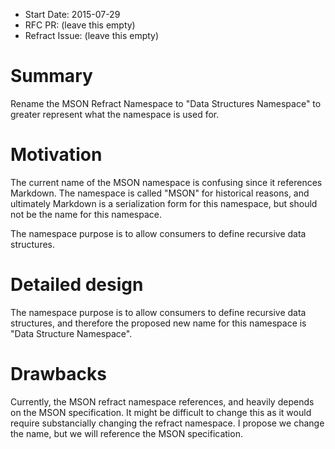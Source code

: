 - Start Date: 2015-07-29
- RFC PR: (leave this empty)
- Refract Issue: (leave this empty)

# Summary

Rename the MSON Refract Namespace to "Data Structures Namespace" to greater
represent what the namespace is used for.

# Motivation

The current name of the MSON namespace is confusing since it references
Markdown. The namespace is called "MSON" for historical reasons, and
ultimately Markdown is a serialization form for this namespace, but should not
be the name for this namespace.

The namespace purpose is to allow consumers to define recursive data structures.

# Detailed design

The namespace purpose is to allow consumers to define recursive data
structures, and therefore the proposed new name for this namespace is
"Data Structure Namespace".

# Drawbacks

Currently, the MSON refract namespace references, and heavily depends on the
MSON specification. It might be difficult to change this as it would require
substancially changing the refract namespace. I propose we change the name, but
we will reference the MSON specification.

